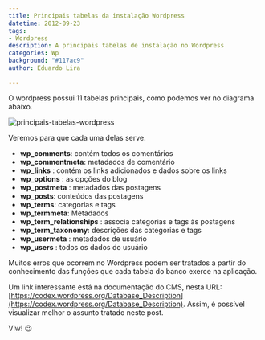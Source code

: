 ```yaml
---
title: Principais tabelas da instalação Wordpress
datetime: 2012-09-23
tags:
- Wordpress
description: A principais tabelas de instalação no Wordpress
categories: Wp
background: "#117ac9"
author: Eduardo Lira

---
```

O wordpress possui 11 tabelas principais, como podemos ver no diagrama abaixo.

![principais-tabelas-wordpress](/assets/blog/wp4database.png "principais-tabelas-wordpress")

Veremos para que cada uma delas serve.

* **wp_comments**: contém todos os comentários
* **wp_commentmeta**: metadados de comentário
* **wp_links** : contém os links adicionados e dados sobre os links
* **wp_options** : as opções do blog
* **wp_postmeta** : metadados das postagens
* **wp_posts**: conteúdos das postagens
* **wp_terms**: categorias e tags
* **wp_termmeta**: Metadados
* **wp_term_relationships** : associa categorias e tags às postagens
* **wp_term_taxonomy**: descrições das categorias e tags
* **wp_usermeta** : metadados de usuário
* **wp_users** : todos os dados do usuário

Muitos erros que ocorrem no Wordpress podem ser tratados a partir do conhecimento das funções que cada tabela do banco exerce na aplicação.

Um link interessante está na documentação do CMS, nesta URL: [https://codex.wordpress.org/Database_Description](https://codex.wordpress.org/Database_Description).
Assim, é possível visualizar melhor o assunto tratado neste post.

Vlw! :wink: